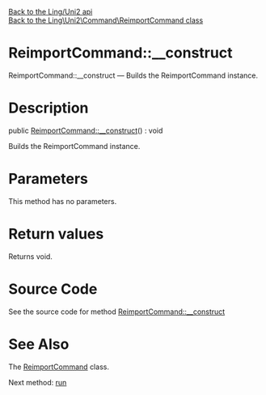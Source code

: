 [Back to the Ling/Uni2 api](https://github.com/lingtalfi/Uni2/blob/master/doc/api/Ling/Uni2.md)<br>
[Back to the Ling\Uni2\Command\ReimportCommand class](https://github.com/lingtalfi/Uni2/blob/master/doc/api/Ling/Uni2/Command/ReimportCommand.md)


ReimportCommand::__construct
================



ReimportCommand::__construct — Builds the ReimportCommand instance.




Description
================


public [ReimportCommand::__construct](https://github.com/lingtalfi/Uni2/blob/master/doc/api/Ling/Uni2/Command/ReimportCommand/__construct.md)() : void




Builds the ReimportCommand instance.




Parameters
================

This method has no parameters.


Return values
================

Returns void.








Source Code
===========
See the source code for method [ReimportCommand::__construct](https://github.com/lingtalfi/Uni2/blob/master/Command/ReimportCommand.php#L77-L82)


See Also
================

The [ReimportCommand](https://github.com/lingtalfi/Uni2/blob/master/doc/api/Ling/Uni2/Command/ReimportCommand.md) class.

Next method: [run](https://github.com/lingtalfi/Uni2/blob/master/doc/api/Ling/Uni2/Command/ReimportCommand/run.md)<br>

